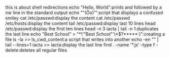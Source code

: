 this is about shell redirections
echo "Hello, World":prints and followed by a nw line in the standard output
echo "\"(Ôo)'":script that displays a confused smiley
cat /etc/passwd:display the content
cat /etc/passwd /etc/hosts:display the content
tail /etc/passwd:display last 10 lines
head /etc/passwd:display the first ten lines
head -n 3 iacta | tail -n 1:duplicates the last line
echo "Best School" > "\*\\\'\"Best School\"\'\\\*$\?\*\*\*\*\*:)":creating a file
ls -la >> ls_cwd_content:a script that writes into another
echo -en "" | tail --lines=1 iacta >> iacta:display the last line
find . -name '*.js' -type f -delete:deletes all regular files
